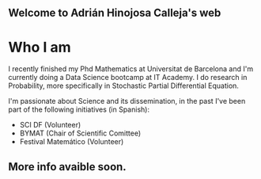 ## Welcome to Adrián Hinojosa Calleja's web

# Who I am

I recently finished my Phd Mathematics at Universitat de Barcelona and I'm currently doing a Data Science bootcamp at IT Academy. I do research in Probability, more specifically in Stochastic Partial Differential Equation.

I'm passionate about Science and its dissemination, in the past I've been part of the following initiatives (in Spanish):

- SCI DF (Volunteer)
- BYMAT (Chair of Scientific Comittee)
- Festival Matemático (Volunteer) 



## More info avaible soon.

<!-- You can use the [editor on GitHub](https://github.com/hinojosaad/hinojosaad.github.io/edit/main/index.md) to maintain and preview the content for your website in Markdown files.

Whenever you commit to this repository, GitHub Pages will run [Jekyll](https://jekyllrb.com/) to rebuild the pages in your site, from the content in your Markdown files.

### Markdown

Markdown is a lightweight and easy-to-use syntax for styling your writing. It includes conventions for

```markdown
Syntax highlighted code block

# Header 1
## Header 2
### Header 3

- Bulleted
- List

1. Numbered
2. List

**Bold** and _Italic_ and `Code` text

[Link](url) and ![Image](src)
```

For more details see [Basic writing and formatting syntax](https://docs.github.com/en/github/writing-on-github/getting-started-with-writing-and-formatting-on-github/basic-writing-and-formatting-syntax).

### Jekyll Themes

Your Pages site will use the layout and styles from the Jekyll theme you have selected in your [repository settings](https://github.com/hinojosaad/hinojosaad.github.io/settings/pages). The name of this theme is saved in the Jekyll `_config.yml` configuration file.

### Support or Contact

Having trouble with Pages? Check out our [documentation](https://docs.github.com/categories/github-pages-basics/) or [contact support](https://support.github.com/contact) and we’ll help you sort it out.-->
